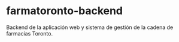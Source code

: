 # farmatoronto-backend
Backend de la aplicación web y sistema de gestión de la cadena de farmacias Toronto.
